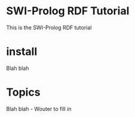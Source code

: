 # SWI-Prolog RDF Tutorial

This is the SWI-Prolog RDF tutorial

# install

Blah blah

# Topics

Blah blah - Wouter to fill in


